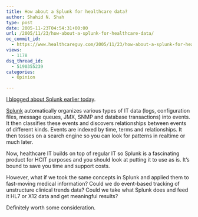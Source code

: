 ```yaml
---
title: How about a Splunk for healthcare data?
author: Shahid N. Shah
type: post
date: 2005-11-23T04:54:31+00:00
url: /2005/11/23/how-about-a-splunk-for-healthcare-data/
oc_commit_id:
  - https://www.healthcareguy.com/2005/11/23/how-about-a-splunk-for-healthcare-data/1478768933
views:
  - 1178
dsq_thread_id:
  - 5190355239
categories:
  - Opinion

---
```

[I blogged about Splunk earlier today][1].

[Splunk][2] automatically organizes various types of IT data (logs, configuration files, message queues, JMX, SNMP and database transactions) into events. It then classifies these events and discovers relationships between events of different kinds. Events are indexed by time, terms and relationships. It then tosses on a search engine so you can look for patterns in realtime or much later.

Now, healthcare IT builds on top of regular IT so Splunk is a fascinating product for HCIT purposes and you should look at putting it to use as is. It&#8217;s bound to save you time and support costs.

However, what if we took the same concepts in Splunk and applied them to fast-moving medical information? Could we do event-based tracking of unstructure clinical trends data? Could we take what Splunk does and feed it HL7 or X12 data and get meaningful results?

Definitely worth some consideration.

 [1]: http://shahid.shah.org/?p=111
 [2]: http://www.splunk.com